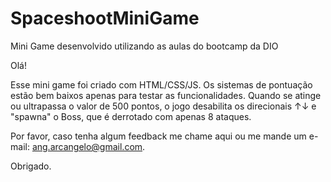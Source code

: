 # SpaceshootMiniGame
Mini Game desenvolvido utilizando as aulas do bootcamp da DIO

Olá!

Esse mini game foi criado com HTML/CSS/JS. Os sistemas de pontuação estão bem baixos apenas para testar as funcionalidades. Quando se atinge ou ultrapassa o valor de 500 pontos, o jogo desabilita os direcionais ↑↓ e "spawna" o Boss, que é derrotado com apenas 8 ataques.

Por favor, caso tenha algum feedback me chame aqui ou me mande um e-mail: ang.arcangelo@gmail.com.

Obrigado.
